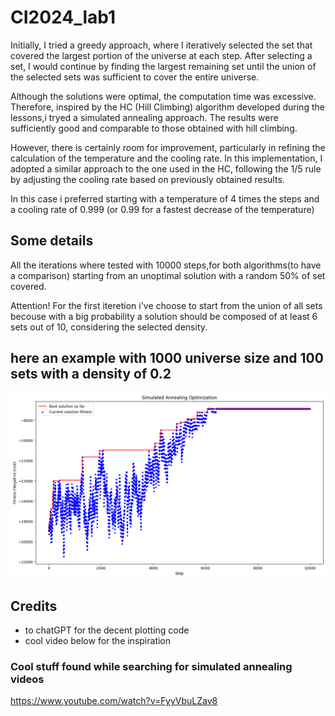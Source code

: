 # CI2024_lab1

Initially, I tried a greedy approach, where I iteratively selected the set that covered the largest portion of the universe at each step.
After selecting a set, I would continue by finding the largest remaining set until the union of the selected sets was sufficient to cover the entire universe.

Although the solutions were optimal, the computation time was excessive.
Therefore, inspired by the HC (Hill Climbing) algorithm developed during the lessons,i tryed a simulated annealing approach. The results were sufficiently good and comparable to those obtained with hill climbing.

However, there is certainly room for improvement, particularly in refining the calculation of the temperature and the cooling rate. In this implementation, I adopted a similar approach to the one used in the HC, following the 1/5 rule by adjusting the cooling rate based on previously obtained results.

In this case i preferred starting with a temperature of 4 times the steps and a cooling rate of 0.999 (or 0.99 for a fastest decrease of the temperature) 

## Some details
All the iterations where tested with 10000 steps,for both algorithms(to have a comparison)
starting from an unoptimal solution with a random 50% of set covered.

Attention! For the first iteretion i've choose to start from the union of all sets becouse with a big probability a solution should be composed of at least 6 sets out of 10, considering the selected density.

## here an example with 1000 universe size and 100 sets with a density of 0.2
![alt text](image.png)


## Credits
- to chatGPT for the decent plotting code
- cool video below for the inspiration

### Cool stuff found while searching for simulated annealing videos
https://www.youtube.com/watch?v=FyyVbuLZav8
